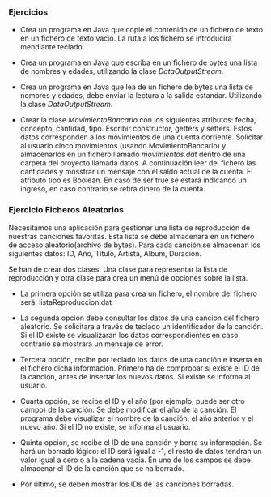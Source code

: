 ### Ejercicios

- Crea un programa en Java que copie el contenido de un fichero de texto en un fichero de texto vacio. La ruta a los fichero se introducira mendiante teclado.
- Crea un programa en Java que escriba en un fichero de bytes una lista de nombres y edades, utilizando la clase *DataOutputStream*.
- Crea un programa en Java que lea de un fichero de bytes una lista de nombres y edades, debe enviar la lectura a la salida estandar. Utilizando la clase *DataOutputStream*.

- Crear la clase *MovimientoBancario* con los siguientes atributos: fecha, concepto, cantidad, tipo. Escribir constructor, getters y setters. Estos datos corresponden a los movimientos de una cuenta corriente. Solicitar al usuario cinco movimientos (usando MovimientoBancario) y almacenarlos en un fichero llamado *movimientos.dat* dentro de una carpeta del proyecto llamada datos. A continuación leer del fichero las cantidades y mosstrar un mensaje con el saldo actual de la cuenta. El atributo tipo es Boolean. En caso de ser true se estará indicando un ingreso, en caso contrario se retira dinero de la cuenta.

### Ejercicio Ficheros Aleatorios

Necesitamos una aplicación para gestionar una lista de reproducción de nuestras canciones favoritas. Esta lista se debe almacenara en un fichero de acceso aleatorio(archivo de bytes). Para cada canción se almacenan los siguientes datos: ID, Año, Título, Artista, Album, Duración.

Se han de crear dos clases. Una clase para representar la lista de reproducción y otra clase para crea un menú de opciones sobre la lista.

- La primera opción se utiliza para crea un fichero, el nombre del fichero será: listaReproduccion.dat

- La segunda opción debe consultar los datos de una cancion del fichero aleatorio. Se solicitara a través de teclado un identificador de la canción. Si el ID existe se visualizaran los datos correspondientes en caso contrario se mostrara un mensaje de error.

- Tercera opción, recibe por teclado los datos de una canción e inserta en el fichero dicha información. Primero ha de comprobar si existe el ID de la canción, antes de insertar los nuevos datos. Si existe se informa al usuario.

- Cuarta opción, se recibe el ID y el año (por ejemplo, puede ser otro campo) de la canción. Se debe modificar el año de la canción. El programa debe visualizar el nombre de la canción, el año anterior y el nuevo año. Si el ID no existe, se informa al usuario.

- Quinta opción, se recibe el ID de una canción y borra su información. Se hará un borrado lógico: el ID será igual a -1, el resto de datos tendran un valor igual a cero o a la cadena vacía. En uno de los campos se debe almacenar el ID de la canción que se ha borrado.

- Por último, se deben mostrar los IDs de las canciones borradas.
